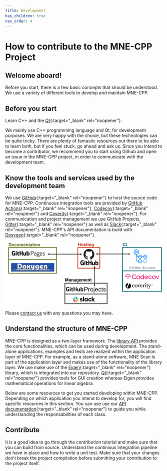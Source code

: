 ```yaml
---
title: Development
has_children: true
nav_order: 4
---
```

# How to contribute to the MNE-CPP Project

## Welcome aboard!

Before you start, there is a few basic concepts that should be understood. We use a variety of different tools to develop and maintain MNE-CPP.

## Before you start

Learn C++ and the [Qt](https://www.qt.io/){:target="_blank" rel="noopener"}. 

We mainly use C++ programming language and Qt, for development purposes. We are very happy with the choice, but these technologies can be quite tricky. There are plenty of fantastic resources out there to be able to learn both, but if you feel stuck, go ahead and ask us. Since you intend to become a contributor, we recommend you to start using Github and open an issue in the MNE-CPP project, in order to communicate with the development team.

## Know the tools and services used by the development team

 We use [GitHub](https://github.com/mne-tools/mne-cpp){:target="_blank" rel="noopener"} to host the source code for MNE-CPP. Continuous integration tools are provided by [GitHub Actions](https://github.com/mne-tools/mne-cpp/actions){:target="_blank" rel="noopener"}, [Codecov](https://codecov.io/gh/mne-tools/mne-cpp){:target="_blank" rel="noopener"} and [Coverity](https://scan.coverity.com/projects/mne-tools-mne-cpp){:target="_blank" rel="noopener"}. For communication and project management we use GitHub Projects, [Gitter](https://gitter.im/mne-tools/mne-cpp){:target="_blank" rel="noopener"} as well as [Slack](https://join.slack.com/t/mne-cpp/shared_invite/zt-cm5uwh2q-NLx92vkfNuT0Qf2iCq8TAA){:target="_blank" rel="noopener"}. MNE-CPP's API documentation is build with [Doxygen](http://www.doxygen.nl/){:target="_blank" rel="noopener"}.

![Resources Diagram for the MNE-CPP Project](../../images/dev_tools.png)

Please [contact us](../../contact.md) with any questions you may have.

## Understand the structure of MNE-CPP

MNE-CPP is designed as a two-layer framework. The [library API](api.md) provides the core functionalities, which can be used during development. The stand-alone applications, examples and tests are realized within the application layer of MNE-CPP. For example, as a stand-alone software, MNE Scan is part of the application layer and makes use of the functionality of the library layer. We use make use of the [Eigen](http://eigen.tuxfamily.org/index.php?title=Main_Page){:target="_blank" rel="noopener"} library, which is integrated into our repository. [Qt](https://www.qt.io/){:target="_blank" rel="noopener"} provides tools for GUI creation whereas Eigen provides mathematical operations for linear algebra.

Below are some resources to get you started developing within MNE-CPP. Depending on which application you intend to develop for, you will find specific resources in this section. You can use use our [API documentation](https://mne-cpp.github.io/doxygen-api/annotated.html){:target="_blank" rel="noopener"} to guide you while understanding the responsabilities of each class.

## Contribute

It is a good idea to go through the contribution tutorial and make sure that you can build from source. Understand the continious integration pipeline we have in place and how to write a unit test. Make sure that your changes don't break the project compilation before submitting your contribution to the project itself.





